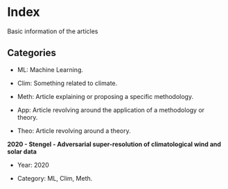 # Index

Basic information of the articles

## Categories

- ML: Machine Learning.

- Clim: Something related to climate.

- Meth: Article explaining or proposing a specific methodology.

- App: Article revolving around the application of a methodology or theory.

- Theo: Article revolving around a theory.

**2020 - Stengel - Adversarial super-resolution of climatological wind and solar data**

- Year: 2020

- Category: ML, Clim, Meth.

